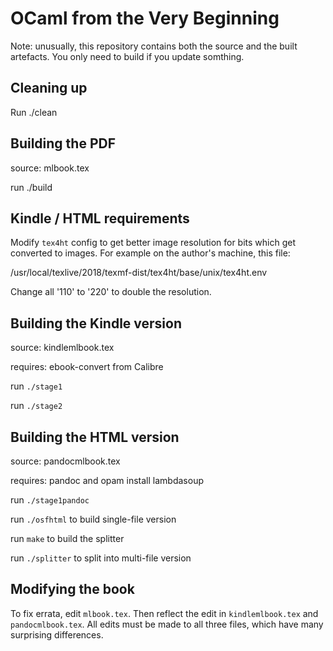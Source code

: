 OCaml from the Very Beginning
=============================

Note: unusually, this repository contains both the source and the built
artefacts. You only need to build if you update somthing.

Cleaning up
-----------

Run ./clean


Building the PDF
----------------

source: mlbook.tex

run ./build


Kindle / HTML requirements
--------------------------

Modify `tex4ht` config to get better image resolution for bits which get
converted to images. For example on the author's machine, this file:

/usr/local/texlive/2018/texmf-dist/tex4ht/base/unix/tex4ht.env

Change all '110' to '220' to double the resolution.


Building the Kindle version
---------------------------

source: kindlemlbook.tex

requires: ebook-convert from Calibre

run `./stage1`

run `./stage2`


Building the HTML version
-------------------------

source: pandocmlbook.tex

requires: pandoc and opam install lambdasoup

run `./stage1pandoc`

run `./osfhtml` to build single-file version

run `make` to build the splitter

run `./splitter` to split into multi-file version


Modifying the book
------------------

To fix errata, edit `mlbook.tex`. Then reflect the edit in `kindlemlbook.tex`
and `pandocmlbook.tex`. All edits must be made to all three files, which have
many surprising differences.
